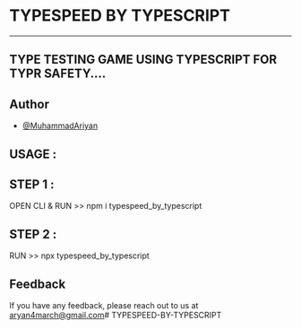 

# TYPESPEED BY TYPESCRIPT
---
TYPE TESTING GAME USING TYPESCRIPT FOR TYPR SAFETY....
---

## Author

- [@MuhammadAriyan](https://github.com/MuhammadAriyan)


## USAGE :

## STEP 1 :
OPEN CLI & RUN >>
npm i typespeed_by_typescript

## STEP 2 :
RUN >>
npx typespeed_by_typescript

## Feedback

If you have any feedback, please reach out to us at aryan4march@gmail.com#   T Y P E S P E E D - B Y - T Y P E S C R I P T  
 